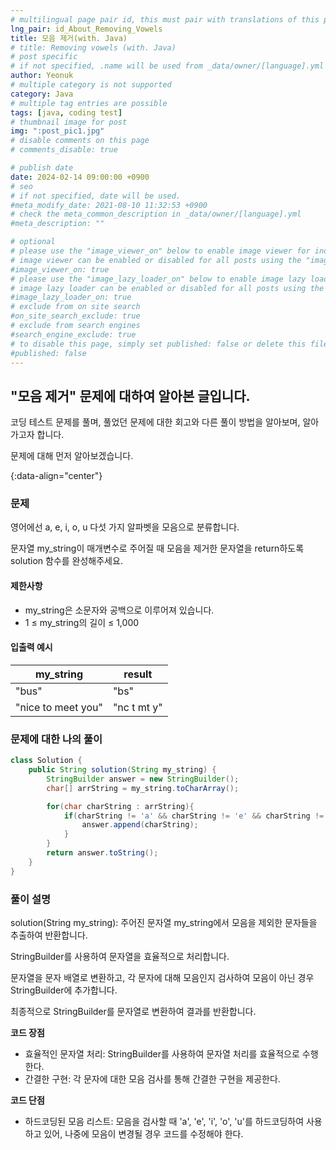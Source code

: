 ```yaml
---
# multilingual page pair id, this must pair with translations of this page. (This name must be unique)
lng_pair: id_About_Removing_Vowels
title: 모음 제거(with. Java)
# title: Removing vowels (with. Java)
# post specific
# if not specified, .name will be used from _data/owner/[language].yml
author: Yeonuk
# multiple category is not supported
category: Java
# multiple tag entries are possible
tags: [java, coding test]
# thumbnail image for post
img: ":post_pic1.jpg"
# disable comments on this page
# comments_disable: true

# publish date
date: 2024-02-14 09:00:00 +0900
# seo
# if not specified, date will be used.
#meta_modify_date: 2021-08-10 11:32:53 +0900
# check the meta_common_description in _data/owner/[language].yml
#meta_description: ""

# optional
# please use the "image_viewer_on" below to enable image viewer for individual pages or posts (_posts/ or [language]/_posts folders).
# image viewer can be enabled or disabled for all posts using the "image_viewer_posts: true" setting in _data/conf/main.yml.
#image_viewer_on: true
# please use the "image_lazy_loader_on" below to enable image lazy loader for individual pages or posts (_posts/ or [language]/_posts folders).
# image lazy loader can be enabled or disabled for all posts using the "image_lazy_loader_posts: true" setting in _data/conf/main.yml.
#image_lazy_loader_on: true
# exclude from on site search
#on_site_search_exclude: true
# exclude from search engines
#search_engine_exclude: true
# to disable this page, simply set published: false or delete this file
#published: false
---
```


<!-- outline-start -->

## "모음 제거" 문제에 대하여 알아본 글입니다.

코딩 테스트 문제를 풀며, 풀었던 문제에 대한 회고와 다른 풀이 방법을 알아보며, 알아가고자 합니다.

문제에 대해 먼저 알아보겠습니다.

{:data-align="center"}

<!-- outline-end -->

### 문제

영어에선 a, e, i, o, u 다섯 가지 알파벳을 모음으로 분류합니다.

문자열 my_string이 매개변수로 주어질 때 모음을 제거한 문자열을 return하도록 solution 함수를 완성해주세요.

#### 제한사항

- my_string은 소문자와 공백으로 이루어져 있습니다.
- 1 ≤ my_string의 길이 ≤ 1,000

#### 입출력 예시

| my_string          | result      |
| ------------------ | ----------- |
| "bus"              | "bs"        |
| "nice to meet you" | "nc t mt y" |

<!-- | start_num | end_num | result |
| --------- | ------- | ------ |
| 10        | 3       | 0      | -->

### 문제에 대한 나의 풀이

```java
class Solution {
    public String solution(String my_string) {
        StringBuilder answer = new StringBuilder();
        char[] arrString = my_string.toCharArray();

        for(char charString : arrString){
            if(charString != 'a' && charString != 'e' && charString != 'i' && charString != 'o' && charString != 'u'){
                answer.append(charString);
            }
        }
        return answer.toString();
    }
}
```

### 풀이 설명

solution(String my_string): 주어진 문자열 my_string에서 모음을 제외한 문자들을 추출하여 반환합니다.

StringBuilder를 사용하여 문자열을 효율적으로 처리합니다.

문자열을 문자 배열로 변환하고, 각 문자에 대해 모음인지 검사하여 모음이 아닌 경우 StringBuilder에 추가합니다.

최종적으로 StringBuilder를 문자열로 변환하여 결과를 반환합니다.

**코드 장점**

- 효율적인 문자열 처리: StringBuilder를 사용하여 문자열 처리를 효율적으로 수행한다.
- 간결한 구현: 각 문자에 대한 모음 검사를 통해 간결한 구현을 제공한다.

**코드 단점**

- 하드코딩된 모음 리스트: 모음을 검사할 때 'a', 'e', 'i', 'o', 'u'를 하드코딩하여 사용하고 있어, 나중에 모음이 변경될 경우 코드를 수정해야 한다.

